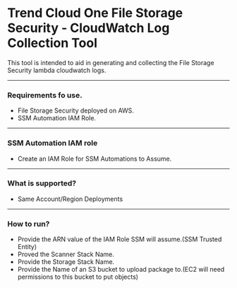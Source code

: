 # Trend Cloud One File Storage Security - CloudWatch Log Collection Tool

This tool is intended to aid in generating and collecting the File Storage Security lambda cloudwatch logs.

---

### Requirements fo use.
- File Storage Security deployed on AWS.
- SSM Automation IAM Role.

---

### SSM Automation IAM role
- Create an IAM Role for SSM Automations to Assume.

---

### What is supported?
- Same Account/Region Deployments

---

### How to run?
- Provide the ARN value of the IAM Role SSM will assume.(SSM Trusted Entity)
- Proved the Scanner Stack Name.
- Provide the Storage Stack Name.
- Provide the Name of an S3 bucket to upload package to.(EC2 will need permissions to this bucket to put objects)
